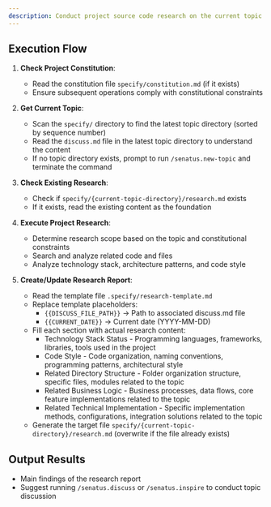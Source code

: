 ```yaml
---
description: Conduct project source code research on the current topic and update the research report
---
```


## Execution Flow

1. **Check Project Constitution**:
   - Read the constitution file `specify/constitution.md` (if it exists)
   - Ensure subsequent operations comply with constitutional constraints

2. **Get Current Topic**:
   - Scan the `specify/` directory to find the latest topic directory (sorted by sequence number)
   - Read the `discuss.md` file in the latest topic directory to understand the content
   - If no topic directory exists, prompt to run `/senatus.new-topic` and terminate the command

3. **Check Existing Research**:
   - Check if `specify/{current-topic-directory}/research.md` exists
   - If it exists, read the existing content as the foundation

4. **Execute Project Research**:
   - Determine research scope based on the topic and constitutional constraints
   - Search and analyze related code and files
   - Analyze technology stack, architecture patterns, and code style

5. **Create/Update Research Report**:
   - Read the template file `.specify/research-template.md`
   - Replace template placeholders:
     * `{{DISCUSS_FILE_PATH}}` → Path to associated discuss.md file
     * `{{CURRENT_DATE}}` → Current date (YYYY-MM-DD)
   - Fill each section with actual research content:
     * Technology Stack Status - Programming languages, frameworks, libraries, tools used in the project
     * Code Style - Code organization, naming conventions, programming patterns, architectural style
     * Related Directory Structure - Folder organization structure, specific files, modules related to the topic
     * Related Business Logic - Business processes, data flows, core feature implementations related to the topic
     * Related Technical Implementation - Specific implementation methods, configurations, integration solutions related to the topic
   - Generate the target file `specify/{current-topic-directory}/research.md` (overwrite if the file already exists)

## Output Results
- Main findings of the research report
- Suggest running `/senatus.discuss` or `/senatus.inspire` to conduct topic discussion